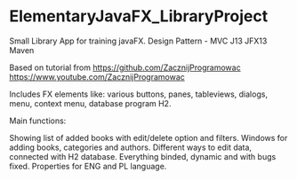 # ElementaryJavaFX_LibraryProject
Small Library App for training javaFX. Design Pattern - MVC
J13
JFX13
Maven

Based on tutorial from  https://github.com/ZacznijProgramowac  
https://www.youtube.com/ZacznijProgramowac

Includes FX elements like: 
various buttons, panes, tableviews, dialogs, menu, context menu, database program H2.

Main functions:

Showing list of added books with edit/delete option and filters.
Windows for adding books, categories and authors.
Different ways to edit data, connected with H2 database.
Everything binded, dynamic and with bugs fixed.
Properties for ENG and PL language.
